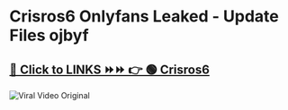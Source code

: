 
 # Crisros6 Onlyfans Leaked - Update Files ojbyf

## <h2><a href="https://clipsfans.com/Crisros6&ref=git">🔗 Click to LINKS ⏩⏩ 👉 🟢 Crisros6 </a></h2>

<a href="https://clipsfans.com/Crisros6&ref=git" rel="nofollow" data-target="animated-image.originalLink"><img src="https://i.ibb.co.com/xMMVF88/686577567.gif" alt="Viral Video Original" style="max-width: 100%; display: inline-block;" data-target="animated-image.originalImage"></a>

